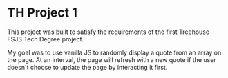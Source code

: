 # TH Project 1

This project was built to satisfy the requirements of the first Treehouse FSJS Tech Degree project. 

My goal was to use vanilla JS to randomly display a quote from an array on the page. At an interval, the page will refresh with a 
new quote if the user doesn't choose to update the page by interacting it first. 
 


